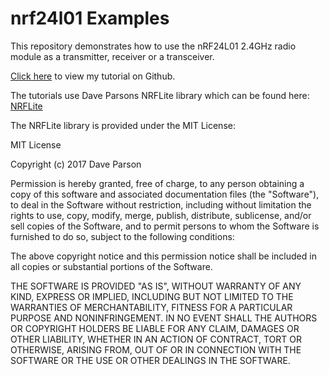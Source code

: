 # nrf24l01 Examples

This repository demonstrates how to use the nRF24L01 2.4GHz radio module as a transmitter, receiver or a transceiver. 

[Click here](https://github.com/AidanTek/nrf24l01examples/blob/master/nrf24l01_tutorial.md) to view my tutorial on Github.

The tutorials use Dave Parsons NRFLite library which can be found here: [NRFLite](https://github.com/dparson55/NRFLite) 

The NRFLite library is provided under the MIT License:

MIT License

Copyright (c) 2017 Dave Parson

Permission is hereby granted, free of charge, to any person obtaining a copy of this software and associated documentation files (the "Software"), to deal in the Software without restriction, including without limitation the rights to use, copy, modify, merge, publish, distribute, sublicense, and/or sell copies of the Software, and to permit persons to whom the Software is furnished to do so, subject to the following conditions:

The above copyright notice and this permission notice shall be included in all copies or substantial portions of the Software.

THE SOFTWARE IS PROVIDED "AS IS", WITHOUT WARRANTY OF ANY KIND, EXPRESS OR IMPLIED, INCLUDING BUT NOT LIMITED TO THE WARRANTIES OF MERCHANTABILITY, FITNESS FOR A PARTICULAR PURPOSE AND NONINFRINGEMENT. IN NO EVENT SHALL THE AUTHORS OR COPYRIGHT HOLDERS BE LIABLE FOR ANY CLAIM, DAMAGES OR OTHER LIABILITY, WHETHER IN AN ACTION OF CONTRACT, TORT OR OTHERWISE, ARISING FROM, OUT OF OR IN CONNECTION WITH THE SOFTWARE OR THE USE OR OTHER DEALINGS IN THE SOFTWARE.

